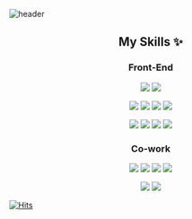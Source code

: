 <div>
  
![header](https://capsule-render.vercel.app/api?type=waving&color=timeGradient&text=Subing's%20🐨👋&height=200&fontSize=80&animation=fadeIn)

</div>

<div align="center">
  
## My Skills ✨

### Front-End
<img src="https://img.shields.io/badge/HTML5-E34F26.svg?&?style=flat&logo=HTML5&logoColor=white"/>
<img src="https://img.shields.io/badge/CSS-F43059.svg?&?style=flat&logo=CSS3&logoColor=white"/>
<p></p>
<img src="https://img.shields.io/badge/Vue-4FC08D?style=flat&logo=Vue.js&logoColor=white"/>
<img src="https://img.shields.io/badge/React-61DAFB?style=flat&logo=React&logoColor=white"/>
<img src="https://img.shields.io/badge/JavaScript-F7DF1E?style=flat&logo=JavaScript&logoColor=white"/>
<img src="https://img.shields.io/badge/TypeScript-3178C6?style=flat-square&logo=TypeScript&logoColor=white"/>
<p></p>
<img src="https://img.shields.io/badge/Vuetify-1867c0?style=flat&logo=Vuetify&logoColor=white"/>
<img src="https://img.shields.io/badge/Sass-CC6699?style=flat&logo=Sass&logoColor=white"/>
<img src="https://img.shields.io/badge/MUI-007FFF?style=flat&logo=MUI&logoColor=white"/>
<img src="https://img.shields.io/badge/styledcomponents-DB7093?style=flat&logo=styledcomponents&logoColor=white"/>

### Co-work
<img src="https://img.shields.io/badge/GitHub-181717?style=flat&logo=GitHub&logoColor=white"/>
<img src="https://img.shields.io/badge/GitLab-FC6D26?style=flat&logo=GitLab&logoColor=white"/>
<img src="https://img.shields.io/badge/Jira-0052CC?style=flat&logo=Jira&logoColor=white"/>
<img src="https://img.shields.io/badge/Notion-000000?style=flat&logo=notion&logoColor=white"/>
<p></p>
<img src="https://img.shields.io/badge/Figma-000000?style=flat&logo=figma&logoColor=white"/>
<img src="https://img.shields.io/badge/Visual Studio Code-007ACC?style=flat&logo=visualstudiocode&logoColor=white"/>
<br/>
     
<!--
<h3 align="center"> GitHub stats </h3>

![Subing's GitHub stats](https://github-readme-stats.vercel.app/api?username=marybin99&show_icons=true&theme=white)
-->

</div>

[![Hits](https://hits.seeyoufarm.com/api/count/incr/badge.svg?url=https%3A%2F%2Fgithub.com%2Fmarybin99%2Fhit-counter&count_bg=%2379C83D&title_bg=%23555555&icon=&icon_color=%23E7E7E7&title=hits&edge_flat=false)](https://hits.seeyoufarm.com)       
